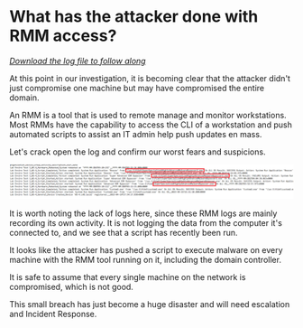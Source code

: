 # What has the attacker done with RMM access?

[*Download the log file to follow along*](./logs/Activities-rmm.csv)

At this point in our investigation, it is becoming clear that the attacker didn't just compromise one machine but may have compromised the entire domain.

An RMM is a tool that is used to remote manage and monitor workstations. Most RMMs have the capability to access the CLI of a workstation and push automated scripts to assist an IT admin help push updates en mass.

Let's crack open the log and confirm our worst fears and suspicions.

![rmm execution](./images/fullpwn.PNG)

It is worth noting the lack of logs here, since these RMM logs are mainly recording its own activity. It is not logging the data from the computer it's connected to, and we see that a script has recently been run.

It looks like the attacker has pushed a script to execute malware on every machine with the RMM tool running on it, including the domain controller.

It is safe to assume that every single machine on the network is compromised, which is not good.

This small breach has just become a huge disaster and will need escalation and Incident Response.
